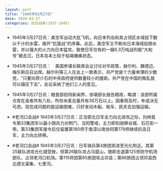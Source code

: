 ```yaml
---
layout: post
title: "1945年03月27日"
date: 2020-03-27
categories: 抗日战争(1937-1945)
---
```


<meta name="referrer" content="no-referrer" />

- 1945年3月27日讯：美空军出动大批飞机，向日本列岛和其占领区水域投下数以千计的水雷，揭开“饥饿战”的序幕。此后，美空军又不断向日本海域投掷水雷，并以强大的火力向日本猛攻，致使日军仅有的一艘6.3万吨战列舰“大和号”被击沉，日本岛本土陷于枯竭瘫痪状态。 

- 1945年3月27日讯：　美国参谋长联席会议讨论对华政策，赫尔利、魏德迈、梅乐斯应召出席。赫尔利等三人在会上一致表示，共产党是个力量单薄的少数党，“只要向蒋介石的中央政府提供数量较小的援助，共产党在中国的叛乱就可以镇压下去”。会议采纳了他们三人的意见。 

- 1945年3月27日讯：粮食部招待新闻界，徐堪部长报告粮政，略谓：该部所属仓库在渝者共有八处，所存米麦总量共有36万石以上。因春雨及时，年成决无可虑。现在成问题的是运输困难，只好发动木船、板车、民夫去加强运输。 

- #老河口会战# 1945年3月27日讯：正当鄂北日军全力向北进攻之际，刘峙竟令第33集团军以最小限兵力对荆门、当阳警戒，主力即刻驰移谷城、石花街一带。第33集团军接令后仅留置第180师于南漳以南协同第179师继续抗击日军，主力向北转移。 

- #老河口会战# 1945年3月27日讯：日军骑兵第4旅团突进至光化附近。其第25联队进攻光化城受挫，但第26联队攻占马窟山，随即击退第125师防守机场部队，占领老河口机场。第115师团第85旅团攻占邓县；第86旅团占领邓县西北德文渠集、七里河。 


